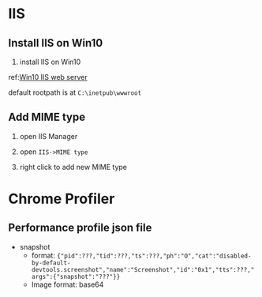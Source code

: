 
# IIS

## Install IIS on Win10

1. install IIS on Win10

ref:[Win10 IIS web server](https://blog.csdn.net/gameplayer097/article/details/83016112)

default rootpath is at `C:\inetpub\wwwroot`

## Add MIME type

1. open IIS Manager

1. open `IIS->MIME type`

1. right click to add new MIME type

# Chrome Profiler

## Performance profile json file

- snapshot
  - format: `{"pid":???,"tid":???,"ts":???,"ph":"O","cat":"disabled-by-default-devtools.screenshot","name":"Screenshot","id":"0x1","tts":???,"args":{"snapshot":"???"}}`
  - Image format: base64
